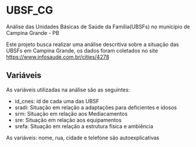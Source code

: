 # UBSF_CG

Análise das Unidades Básicas de Saúde da Família(UBSFs) no município de Campina Grande - PB

Este projeto busca realizar uma análise descritiva sobre a situação das UBSFs em Campina Grande, os dados foram coletados no site https://www.infosaude.com.br/cities/4278

## Variáveis

As variáveis utilizadas na análise são as seguintes:
  - id_cnes: id de cada uma das UBSF
  - sradi: Situação em relação a adaptações para deficientes e idosos
  - srm: Situação em relação aos Mediacamentos
  - sre: Situação em relação aos equipamentos
  - srefa: Situação em relação a estrutura física e ambiência

As variáveis: nome, rua, cidade e telefone são autoexplicativas

